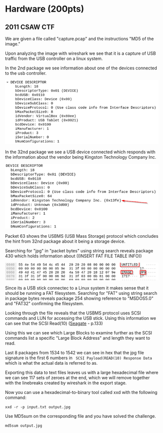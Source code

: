 # Hardware (200pts)
## 2011 CSAW CTF

We are given a file called "capture.pcap" and the instructions "MD5 of the image."

Upon analyzing the image with wireshark we see that it is a capture of USB traffic from the USB controller on a linux system.

In the 2nd package we see information about one of the devices connected to the usb controller.

![USB Device information](https://github.com/Jenriksen/ctf-doc/blob/master/csaw365/images/USB-Device-Descriptor.png)



In the 32nd package we see a USB device connected which responds with the information about the vendor being Kingston Technology Company Inc.

![USB Device information Kingston](https://github.com/Jenriksen/ctf-doc/blob/master/csaw365/images/USB-Device-Descriptor-kingston.png)

Packet 63 shows the USBMS (USB Mass Storage) protocol which concludes the hint from 32nd package about it being a storage device.

Searching for "jpg" in "packet bytes" using string search reveals package 430 which holds information about ((INSERT FAT FILE TABLE INFO))

![jpg in packet bytes](https://github.com/Jenriksen/ctf-doc/blob/master/csaw365/images/FAT32-file-table.png)

Since its a USB stick connectec to a Linux system it makes sense that it should be running a FAT filesystem.
Searching for "FAT" using string search in package bytes reveals package 254 showing reference to "MSDOS5.0" and "FAT32" confirming the filesystem.

Looking through the file reveals that the USBMS protocol uses SCSI commands and LUN for accessing the USB stick. Using this information we can see that the SCSI Read(10)
 ([Seagate](https://www.seagate.com/staticfiles/support/disc/manuals/scsi/100293068a.pdf) - p.133)

Using this we can see which Large Blocks to examine further as the SCSI commands list a specific "Large Block Address" and length they want to read.

Last 8 packages from 1534 to 1542 we can see in hex that the jpg file signature is the first 6 numbers in ` SCSI Payload(READ(10) Response Data` which is what the actual data is referred to as.

Exporting this data to text files leaves us with a large hexadecimal file where we can see 117 sets of zeroes at the end, which we will remove together with the linebreaks created by wireshark in the export stage.

Now you can use a hexadecimal-to-binary tool called xxd with the following command: 
```
xxd -r -p input.txt output.jpg
```

Use MD5sum on the corresponding file and you have solved the challenge.

```
md5sum output.jpg
```
